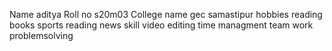 Name aditya 
Roll no s20m03
College name gec samastipur
hobbies reading books sports reading news 
skill video editing time managment team work problemsolving 
